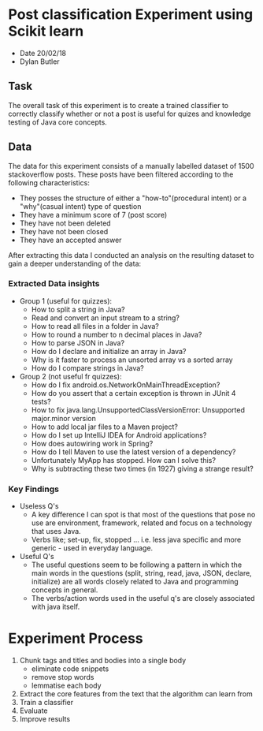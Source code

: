 # Post classification Experiment using Scikit learn

* Date 20/02/18
* Dylan Butler

## Task
The overall task of this experiment is to create a trained classifier to correctly classify whether or not a post is useful for quizes and knowledge testing of Java core concepts.

## Data
The data for this experiment consists of a manually labelled dataset of 1500 stackoverflow posts. These posts have been filtered according to the following characteristics:

* They posses the structure of either a "how-to"(procedural intent) or a "why"(casual intent) type of question
* They have a minimum score of 7 (post score)
* They have not been deleted
* They have not been closed
* They have an accepted answer

After extracting this data I conducted an analysis on the resulting dataset to gain a deeper understanding of the data:

### Extracted Data insights
* Group 1 (useful for quizzes):
    * How to split a string in Java?
    * Read and convert an input stream to a string?
    * How to read all files in a folder in Java?
    * How to round a number to n decimal places in Java?
    * How to parse JSON in Java?
    * How do I declare and initialize an array in Java?
    * Why is it faster to process an unsorted array vs a sorted array
    * How do I compare strings in Java?
* Group 2 (not useful fr quizzes):
    * How do I fix android.os.NetworkOnMainThreadException?
    * How do you assert that a certain exception is thrown in JUnit 4 tests?
    * How to fix java.lang.UnsupportedClassVersionError: Unsupported major.minor version
    * How to add local jar files to a Maven project?
    * How do I set up IntelliJ IDEA for Android applications?
    * How does autowiring work in Spring?
    * How do I tell Maven to use the latest version of a dependency?
    * Unfortunately MyApp has stopped. How can I solve this?
    * Why is subtracting these two times (in 1927) giving a strange result?

### Key Findings
* Useless Q's
    * A key difference I can spot is that most of the questions that pose no use are environment, framework, related and focus on a technology that uses Java.
    * Verbs like; set-up, fix, stopped ... i.e. less java specific and more generic - used in everyday language. 
* Useful Q's
    * The useful questions seem to be following a pattern in which the main words in the questions (split, string, read, java, JSON, declare, initialize) are all words closely related to Java and programming concepts in general.  
    * The verbs/action words used in the useful q's are closely associated with java itself.
    
    
# Experiment Process

1. Chunk tags and titles and bodies into a single body
    * eliminate code snippets 
    * remove stop words
    * lemmatise each body
2. Extract the core features from the text that the algorithm can learn from
3. Train a classifier
4. Evaluate
5. Improve results
